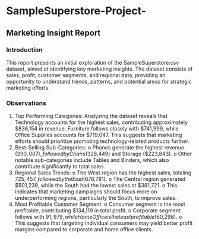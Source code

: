 # SampleSuperstore-Project-
## Marketing Insight Report
### Introduction 
This report presents an initial exploration of the SampleSuperstore.csv dataset, aimed at identifying key marketing insights. The dataset consists of sales, profit, customer segments, and regional data, providing an opportunity to understand trends, patterns, and potential areas for strategic marketing efforts.
### Observations
1.	Top Performing Categories: Analyzing the dataset reveals that Technology accounts for the highest sales, contributing approximately $836,154 in revenue. Furniture follows closely with $741,999, while Office Supplies accounts for $719,047. This suggests that marketing efforts should prioritize promoting technology-related products further.
2.	Best-Selling Sub-Categories:
o	Phones generate the highest revenue ($330,007), followed by Chairs ($328,449) and Storage ($223,843).
o	Other notable sub-categories include Tables and Binders, which also contribute significantly to total sales.
3.	Regional Sales Trends:
o	The West region has the highest sales, totaling $725,457, followed by the East ($678,781).
o	The Central region generated $501,239, while the South had the lowest sales at $391,721.
o	This indicates that marketing campaigns should focus more on underperforming regions, particularly the South, to improve sales.
4.	Most Profitable Customer Segment:
o	Consumer segment is the most profitable, contributing $134,119 in total profit.
o	Corporate segment follows with $91,979, while Home Office is the least profitable ($60,298).
o	This suggests that targeting individual consumers may yield better profit margins compared to corporate and home office clients.
